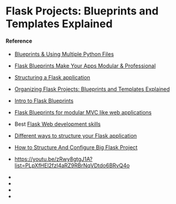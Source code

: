 # Flask Projects: Blueprints and Templates Explained


#### Reference
- [Blueprints & Using Multiple Python Files](https://www.youtube.com/watch?v=WteIH6J9v64)
- [Flask Blueprints Make Your Apps Modular & Professional](https://www.youtube.com/watch?v=_LMiUOYDxzE)
- [Structuring a Flask application](https://www.youtube.com/watch?v=-BC3V1CUKpU)
- [Organizing Flask Projects: Blueprints and Templates Explained](https://www.youtube.com/watch?v=w6v9A5peQT8)

- [Intro to Flask Blueprints](https://youtu.be/pjVhrIJFUEs)

- [Flask Blueprints for modular MVC like web applications](https://youtu.be/SezbDCz0Ock)

- Best [Flask Web development skills](https://www.youtube.com/playlist?list=PLCgehTvigkDNZ6-INTmLGNeaCni-TM09v)

- [Different ways to structure your Flask application](https://youtu.be/fTwzT5iAoX8)

- [How to Structure And Configure Big Flask Project](https://youtu.be/dITv8ZkH77A)
- https://youtu.be/zRwy8gtgJ1A?list=PLpXfHEl2fzl4aRZ9RBrNqVDtdo6BRvQ4o
-
-
-
-
